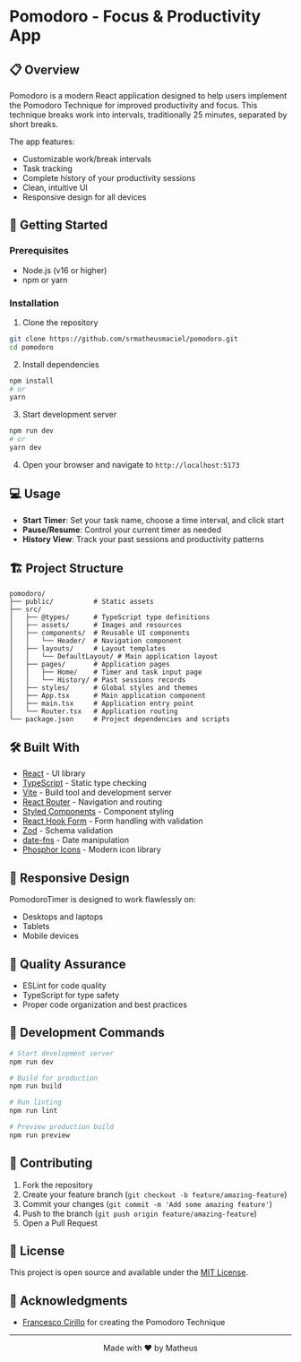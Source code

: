# Pomodoro - Focus & Productivity App


## 📋 Overview

Pomodoro is a modern React application designed to help users implement the Pomodoro Technique for improved productivity and focus. This technique breaks work into intervals, traditionally 25 minutes, separated by short breaks.

The app features:
- Customizable work/break intervals
- Task tracking
- Complete history of your productivity sessions
- Clean, intuitive UI
- Responsive design for all devices

## 🚀 Getting Started

### Prerequisites

- Node.js (v16 or higher)
- npm or yarn

### Installation

1. Clone the repository
```bash
git clone https://github.com/srmatheusmaciel/pomodoro.git
cd pomodoro
```

2. Install dependencies
```bash
npm install
# or
yarn
```

3. Start development server
```bash
npm run dev
# or
yarn dev
```

4. Open your browser and navigate to `http://localhost:5173`

## 💻 Usage

- **Start Timer**: Set your task name, choose a time interval, and click start
- **Pause/Resume**: Control your current timer as needed
- **History View**: Track your past sessions and productivity patterns

## 🏗️ Project Structure

```
pomodoro/
├── public/          # Static assets
├── src/
│   ├── @types/      # TypeScript type definitions
│   ├── assets/      # Images and resources
│   ├── components/  # Reusable UI components
│   │   └── Header/  # Navigation component
│   ├── layouts/     # Layout templates
│   │   └── DefaultLayout/ # Main application layout
│   ├── pages/       # Application pages
│   │   ├── Home/    # Timer and task input page
│   │   └── History/ # Past sessions records
│   ├── styles/      # Global styles and themes
│   ├── App.tsx      # Main application component
│   ├── main.tsx     # Application entry point
│   └── Router.tsx   # Application routing
└── package.json     # Project dependencies and scripts
```

## 🛠️ Built With

- [React](https://reactjs.org/) - UI library
- [TypeScript](https://www.typescriptlang.org/) - Static type checking
- [Vite](https://vitejs.dev/) - Build tool and development server
- [React Router](https://reactrouter.com/) - Navigation and routing
- [Styled Components](https://styled-components.com/) - Component styling
- [React Hook Form](https://react-hook-form.com/) - Form handling with validation
- [Zod](https://github.com/colinhacks/zod) - Schema validation
- [date-fns](https://date-fns.org/) - Date manipulation
- [Phosphor Icons](https://phosphoricons.com/) - Modern icon library

## 📱 Responsive Design

PomodoroTimer is designed to work flawlessly on:
- Desktops and laptops
- Tablets
- Mobile devices

## 🧪 Quality Assurance

- ESLint for code quality
- TypeScript for type safety
- Proper code organization and best practices

## 🔄 Development Commands

```bash
# Start development server
npm run dev

# Build for production
npm run build

# Run linting
npm run lint

# Preview production build
npm run preview
```

## 🤝 Contributing

1. Fork the repository
2. Create your feature branch (`git checkout -b feature/amazing-feature`)
3. Commit your changes (`git commit -m 'Add some amazing feature'`)
4. Push to the branch (`git push origin feature/amazing-feature`)
5. Open a Pull Request

## 📝 License

This project is open source and available under the [MIT License](LICENSE).

## 🙏 Acknowledgments

- [Francesco Cirillo](https://francescocirillo.com/pages/pomodoro-technique) for creating the Pomodoro Technique

---

<div align="center">
  <p>Made with ❤️ by Matheus</p>
</div>
